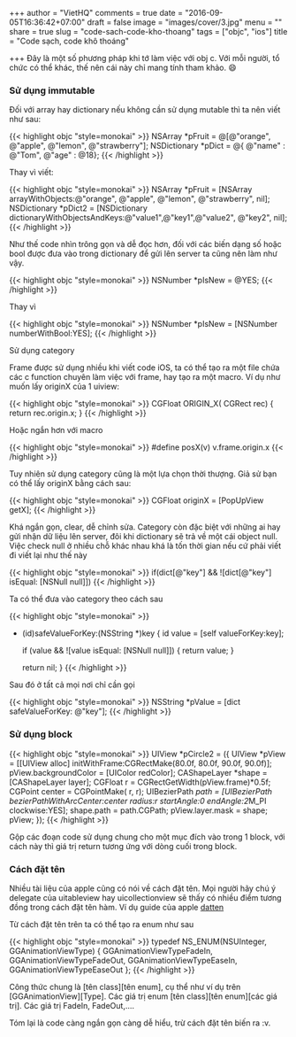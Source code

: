 +++
author = "VietHQ"
comments = true
date = "2016-09-05T16:36:42+07:00"
draft = false
image = "images/cover/3.jpg"
menu = ""
share = true
slug = "code-sach-code-kho-thoang"
tags = ["objc", "ios"]
title = "Code sạch, code khô thoáng"

+++
Đây là một số phương pháp khi tớ làm việc với obj c. Với mỗi người, tổ chức có thể khác, thế nên cái này chỉ mang tính tham khảo. :smile: 

### Sử dụng immutable

Đối với array hay dictionary nếu không cần sử dụng mutable thì ta nên viết như sau:

{{< highlight objc "style=monokai" >}}
	NSArray *pFruit = @[@"orange", @"apple", @"lemon", @"strawberry"];
	NSDictionary *pDict = @{ @"name" : @"Tom",  @"age" : @18};
{{< /highlight >}}

Thay vì viết:

{{< highlight objc "style=monokai" >}}
	NSArray *pFruit = [NSArray arrayWithObjects:@"orange", @"apple", @"lemon", @"strawberry", nil];
	NSDictionary *pDict2 = [NSDictionary dictionaryWithObjectsAndKeys:@"value1",@"key1",@"value2", @"key2", nil];
{{< /highlight >}}

Như thế code nhìn trông gọn và dễ đọc hơn, đối với các biến dạng số hoặc bool được đưa vào trong dictionary để gửi lên server ta cũng nên làm như vậy.

{{< highlight objc "style=monokai" >}}
	NSNumber *pIsNew = @YES;
{{< /highlight >}}

Thay vì

{{< highlight objc "style=monokai" >}}
	NSNumber *pIsNew = [NSNumber numberWithBool:YES];
{{< /highlight >}}

Sử dụng category

Frame được sử dụng nhiều khi viết code iOS, ta có thể tạo ra một file chứa các c function chuyên làm việc với frame, hay tạo ra một macro. Ví dụ như muốn lấy originX của 1 uiview:

{{< highlight objc "style=monokai" >}}
	CGFloat ORIGIN_X( CGRect rec)
	{
            return rec.origin.x;
	}
{{< /highlight >}}

Hoặc ngắn hơn với macro

{{< highlight objc "style=monokai" >}}
#define posX(v)                  v.frame.origin.x
{{< /highlight >}}

Tuy nhiên sử dụng category cũng là một lựa chọn thời thượng. Giả sử bạn có thể lấy originX bằng cách sau:

{{< highlight objc "style=monokai" >}}
CGFloat originX = [PopUpView getX];
{{< /highlight >}}

Khá ngắn gọn, clear, dễ chỉnh sửa. Category còn đặc biệt với những ai hay gửi nhận dữ liệu lên server, đôi khi dictionary sẽ trả về một cái object null. Việc check null ở nhiều chỗ khác nhau khá là tốn thời gian nếu cứ phải viết đi viết lại như thế này

{{< highlight objc "style=monokai" >}}
if(dict[@"key"] && ![dict[@"key"] isEqual: [NSNull null]])
{{< /highlight >}}

Ta có thể đưa vào category theo cách sau

{{< highlight objc "style=monokai" >}}
- (id)safeValueForKey:(NSString *)key {
    id value = [self valueForKey:key];
     
    if (value && ![value isEqual: [NSNull null]]) {
        return value;
    }
     
    return nil;
}
{{< /highlight >}}

Sau đó ở tất cả mọi nơi chỉ cần gọi

{{< highlight objc "style=monokai" >}}
NSString *pValue = [dict safeValueForKey: @"key"];
{{< /highlight >}}

### Sử dụng block

{{< highlight objc "style=monokai" >}}
UIView *pCircle2 = ({
	UIView *pView = [[UIView alloc]
					initWithFrame:CGRectMake(80.0f, 80.0f, 90.0f, 90.0f)];
	pView.backgroundColor = [UIColor redColor];
	CAShapeLayer *shape = [CAShapeLayer layer];
	CGFloat r = CGRectGetWidth(pView.frame)*0.5f;
	CGPoint center = CGPointMake( r, r);
	UIBezierPath *path = [UIBezierPath bezierPathWithArcCenter:center
							    radius:r
							startAngle:0
							  endAngle:2*M_PI
							 clockwise:YES];
	shape.path = path.CGPath;
	pView.layer.mask = shape;
	pView;
});
{{< /highlight >}}

Gộp các đoạn code sử dụng chung cho một mục đích vào trong 1 block, với cách này thì giá trị return tương ứng với dòng cuối trong block.

### Cách đặt tên

Nhiều tài liệu của apple cũng có nói về cách đặt tên. Mọi người hãy chú ý delegate của uitableview hay uicollectionview sẽ thấy có nhiều điểm tương đồng trong cách đặt tên hàm.
Ví dụ guide của apple [datten](https://developer.apple.com/library/mac/documentation/Cocoa/Conceptual/CodingGuidelines/Articles/NamingMethods.html#//apple_ref/doc/uid/20001282-BCIGIJJF)

Từ cách đặt tên trên ta có thể tạo ra enum như sau

{{< highlight objc "style=monokai" >}}
typedef NS_ENUM(NSUInteger, GGAnimationViewType) {
    GGAnimationViewTypeFadeIn,
    GGAnimationViewTypeFadeOut,
    GGAnimationViewTypeEaseIn,
    GGAnimationViewTypeEaseOut
};
{{< /highlight >}}

Công thức chung là [tên class][tên enum], cụ thể như ví dụ trên [GGAnimationView][Type].
Các giá trị enum [tên class][tên enum][các giá trị]. Các giá trị FadeIn, FadeOut,....

Tóm lại là code càng ngắn gọn càng dễ hiểu, trừ cách đặt tên biến ra :v.

